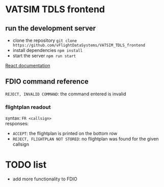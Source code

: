 # VATSIM TDLS frontend

## run the development server

- clone the repository `git clone https://github.com/vFlightDataSystems/VATSIM_TDLS_frontend`
- install dependencies `npm install`
- start the server `npm run start`

[React documentation](https://reactjs.org/)

## FDIO command reference

`REJECT, INVALID COMMAND`: the command entered is invalid

### flightplan readout

syntax: `FR <callsign>`  
responses:
- `ACCEPT`: the flightplan is printed on the bottom row
- `REJECT, FLIGHTPLAN NOT STORED`: no flightplan was found for the given callsign

# TODO list

- add more functionality to FDIO